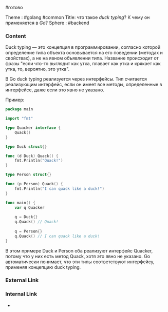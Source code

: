 #готово 

Theme : #golang #common 
Title: что такое _duck typing_? К чему он применяется в _Go_?
Sphere : #backend

### Content

Duck typing — это концепция в программировании, согласно которой определение типа объекта основывается на его поведении (методах и свойствах), а не на явном объявлении типа. Название происходит от фразы "если что-то выглядит как утка, плавает как утка и крякает как утка, то, вероятно, это утка".

В Go duck typing реализуется через интерфейсы. Тип считается реализующим интерфейс, если он имеет все методы, определенные в интерфейсе, даже если это явно не указано.

Пример:

```go
package main

import "fmt"

type Quacker interface {
    Quack()
}

type Duck struct{}

func (d Duck) Quack() {
    fmt.Println("Quack!")
}

type Person struct{}

func (p Person) Quack() {
    fmt.Println("I can quack like a duck!")
}

func main() {
    var q Quacker
    
    q = Duck{}
    q.Quack() // Quack!
    
    q = Person{}
    q.Quack() // I can quack like a duck!
}
```

В этом примере Duck и Person оба реализуют интерфейс Quacker, потому что у них есть метод Quack, хотя это явно не указано. Go автоматически понимает, что эти типы соответствуют интерфейсу, применяя концепцию duck typing.

### External Link



### Internal Link

- 
